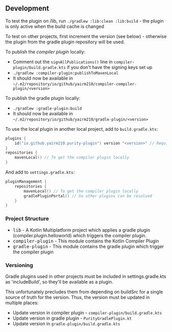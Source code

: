 
## Development

To test the plugin on /lib, run `./gradlew :lib:clean :lib:build` - the plugin is only active when the build cache is changed

To test on other projects, first increment the version (see below) - otherwise the plugin from the gradle plugin repository will be used.

To publish the *compiler plugin* locally:
- Comment out the `signAllPublications()` line in `compiler-plugin/build.gradle.kts` if you don't have the signing keys set up
- `./gradlew :compiler-plugin:publishToMavenLocal`
- It should now be available in `~/.m2/repository/io/github/yairm210/compiler-compiler-plugin/<version>`

To publish the gradle plugin locally:
- `./gradlew :gradle-plugin:build`
- It should now be available in `~/.m2/repository/io/github/yairm210/gradle-plugin/<version>`

To use the local plugin in another local project, add to `build.gradle.kts`:

```kotlin
plugins {
    id("io.github.yairm210.purity-plugin") version "<version>" // Require the gradle plugin
}
repositories {
    mavenLocal() // To get the compiler plugin locally
}
```

And add to `settings.gradle.kts`:

```kotlin
pluginManagement {
    repositories {
        mavenLocal() // To get the compiler plugin locally
        gradlePluginPortal() // So other plugins can be resolved
    }
}
```
### Project Structure

- <kbd>lib</kbd> - A Kotlin Multiplatform project which applies a gradle plugin (compiler.plugin.helloworld) which triggers the compiler plugin.
- <kbd>compiler-plugin</kbd> - This module contains the Kotlin Compiler Plugin
- <kbd>gradle-plugin</kbd> - This module contains the gradle plugin which trigger the compiler plugin


### Versioning

Gradle plugins used in other projects must be included in settings.gradle.kts as 'includeBuild', so they'll be available as a plugin.

This unfortunately precludes them from depending on buildSrc for a single source of truth for the version.
Thus, the version must be updated in multiple places:

- Update version in compiler plugin - `compiler-plugin/build.gradle.kts`
- Update version in gradle plugin - `PurityGradlePlugin.kt`
- Update version in `gradle-plugin/build.gradle.kts`
